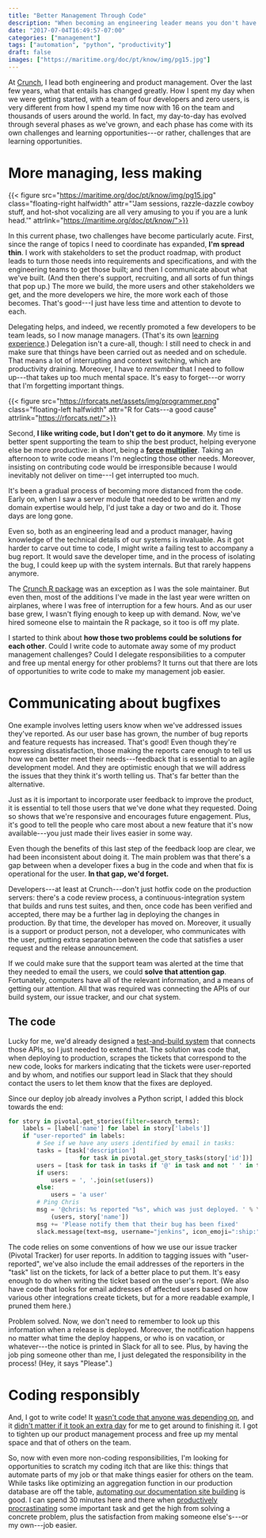 ```yaml
---
title: "Better Management Through Code"
description: "When becoming an engineering leader means you don't have time to write code anymore, scratch your itch by automating some of your management duties."
date: "2017-07-04T16:49:57-07:00"
categories: ["management"]
tags: ["automation", "python", "productivity"]
draft: false
images: ["https://maritime.org/doc/pt/know/img/pg15.jpg"]
---
```



At [Crunch](https://crunch.io/), I lead both engineering and product management. Over the last few years, what that entails has changed greatly. How I spent my day when we were getting started, with a team of four developers and zero users, is very different from how I spend my time now with 16 on the team and thousands of users around the world. In fact, my day-to-day has evolved through several phases as we've grown, and each phase has come with its own challenges and learning opportunities---or rather, challenges that are learning opportunities.

# More managing, less making

{{< figure src="https://maritime.org/doc/pt/know/img/pg15.jpg" class="floating-right halfwidth" attr="'Jam sessions, razzle-dazzle cowboy stuff, and hot-shot vocalizing are all very amusing to you if you are a lunk head.'" attrlink="https://maritime.org/doc/pt/know/">}}

In this current phase, two challenges have become particularly acute. First, since the range of topics I need to coordinate has expanded, **I'm spread thin**. I work with stakeholders to set the product roadmap, with product leads to turn those needs into requirements and specifications, and with the engineering teams to get those built; and then I communicate about what we've built. (And then there's support, recruiting, and all sorts of fun things that pop up.) The more we build, the more users and other stakeholders we get, and the more developers we hire, the more work each of those becomes. That's good---I just have less time and attention to devote to each.

Delegating helps, and indeed, we recently promoted a few developers to be team leads, so I now manage managers. (That's its own [learning experience](http://larahogan.me/blog/transition-meta-management/).) Delegation isn't a cure-all, though: I still need to check in and make sure that things have been carried out as needed and on schedule. That means a lot of interrupting and context switching, which are productivity draining. Moreover, I have to *remember* that I need to follow up---that takes up too much mental space. It's easy to forget---or worry that I'm forgetting important things.

{{< figure src="https://rforcats.net/assets/img/programmer.png" class="floating-left halfwidth" attr="R for Cats---a good cause" attrlink="https://rforcats.net/">}}

Second, **I like writing code, but I don't get to do it anymore**. My time is better spent supporting the team to ship the best product, helping everyone else be more productive: in short, being a **[force](http://aboveandbeyondkm.com/2011/09/are-you-a-force-multiplier.html) [multiplier](https://medium.com/javascript-scene/the-essential-guide-to-building-balanced-development-teams-b051a62acc80)**. Taking an afternoon to write code means I'm neglecting those other needs. Moreover, insisting on contributing code would be irresponsible because I would inevitably not deliver on time---I get interrupted too much.

It's been a gradual process of becoming more distanced from the code. Early on, when I saw a server module that needed to be written and my domain expertise would help, I'd just take a day or two and do it. Those days are long gone.

Even so, both as an engineering lead and a product manager, having knowledge of the technical details of our systems is invaluable. As it got harder to carve out time to code, I might write a failing test to accompany a bug report. It would save the developer time, and in the process of isolating the bug, I could keep up with the system internals. But that rarely happens anymore.

The [Crunch R package](https://github.com/Crunch-io/rcrunch) was an exception as I was the sole maintainer. But even then, most of the additions I've made in the last year were written on airplanes, where I was free of interruption for a few hours. And as our user base grew, I wasn't flying enough to keep up with demand. Now, we've hired someone else to maintain the R package, so it too is off my plate.

I started to think about **how those two problems could be solutions for each other**. Could I write code to automate away some of my product management challenges? Could I delegate responsibilities to a computer and free up mental energy for other problems? It turns out that there are lots of opportunities to write code to make my management job easier.

# Communicating about bugfixes

One example involves letting users know when we've addressed issues they've reported. As our user base has grown, the number of bug reports and feature requests has increased. That's good! Even though they're expressing dissatisfaction, those making the reports care enough to tell us how we can better meet their needs---feedback that is essential to an agile development model. And they are optimistic enough that we will address the issues that they think it's worth telling us. That's far better than the alternative.

Just as it is important to incorporate user feedback to improve the product, it is essential to tell those users that we've done what they requested. Doing so shows that we're responsive and encourages future engagement. Plus, it's good to tell the people who care most about a new feature that it's now available---you just made their lives easier in some way.

Even though the benefits of this last step of the feedback loop are clear, we had been inconsistent about doing it. The main problem was that there's a gap between when a developer fixes a bug in the code and when that fix is operational for the user. **In that gap, we'd forget.**

Developers---at least at Crunch---don't just hotfix code on the production servers: there's a code review process, a continuous-integration system that builds and runs test suites, and then, once code has been verified and accepted, there may be a further lag in deploying the changes in production. By that time, the developer has moved on. Moreover, it usually is a support or product person, not a developer, who communicates with the user, putting extra separation between the code that satisfies a user request and the release announcement.

If we could make sure that the support team was alerted at the time that they needed to email the users, we could **solve that attention gap**. Fortunately, computers have all of the relevant information, and a means of getting our attention. All that was required was connecting the APIs of our build system, our issue tracker, and our chat system.

## The code

Lucky for me, we'd already designed a [test-and-build system](https://drive.google.com/file/d/0B5-hFeCNxubxLW9xUHBKUU1jcjg/view) that connects those APIs, so I just needed to extend that. The solution was code that, when deploying to production, scrapes the tickets that correspond to the new code, looks for markers indicating that the tickets were user-reported and by whom, and notifies our support lead in Slack that they should contact the users to let them know that the fixes are deployed.

Since our deploy job already involves a Python script, I added this block towards the end:

```python
for story in pivotal.get_stories(filter=search_terms):
    labels = [label['name'] for label in story['labels']]
    if "user-reported" in labels:
        # See if we have any users identified by email in tasks:
        tasks = [task['description']
                    for task in pivotal.get_story_tasks(story['id'])]
        users = [task for task in tasks if '@' in task and not ' ' in task]
        if users:
            users = ', '.join(set(users))
        else:
            users = 'a user'
        # Ping Chris
        msg = '@chris: %s reported "%s", which was just deployed. ' % \
            (users, story['name'])
        msg += 'Please notify them that their bug has been fixed'
        slack.message(text=msg, username="jenkins", icon_emoji=":ship:")
```

The code relies on some conventions of how we use our issue tracker (Pivotal Tracker) for user reports. In addition to tagging issues with "user-reported", we've also include the email addresses of the reporters in the "task" list on the tickets, for lack of a better place to put them. It's easy enough to do when writing the ticket based on the user's report. (We also have code that looks for email addresses of affected users based on how various other integrations create tickets, but for a more readable example, I pruned them here.)

Problem solved. Now, we don't need to remember to look up this information when a release is deployed. Moreover, the notification happens no matter what time the deploy happens, or who is on vacation, or whatever---the notice is printed in Slack for all to see. Plus, by having the job ping someone other than me, I just delegated the responsibility in the process! (Hey, it says "Please".)

# Coding responsibly

And, I got to write code! It [wasn't code that anyone was depending on](https://cate.blog/2015/12/23/the-hardest-shortest-lesson-becoming-a-manager/), and it [didn't matter if it took an extra day](https://hackernoon.com/from-engineer-to-manager-keeping-your-technical-skills-40579cc8ea00) for me to get around to finishing it. I got to tighten up our product management process and free up my mental space and that of others on the team.

So, now with even more non-coding responsibilities, I'm looking for opportunities to scratch my coding itch that are like this: things that automate parts of my job or that make things easier for others on the team. While tasks like optimizing an aggregation function in our production database are off the table, [automating our documentation site building](https://crunch.io/dev/blog/building-the-blog-on-travis/) is good. I can spend 30 minutes here and there when [productively procrastinating](http://www.chronicle.com/article/How-to-ProcrastinateStill/93959) some important task and get the high from solving a concrete problem, plus the satisfaction from making someone else's---or my own---job easier.
